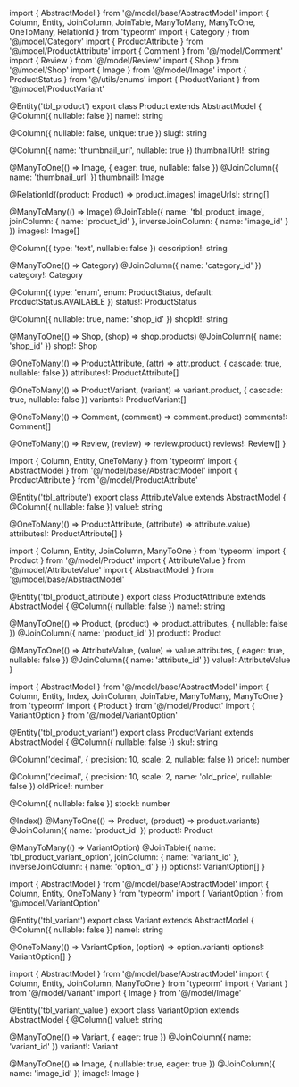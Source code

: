 <!-- Product.ts -->
import { AbstractModel } from '@/model/base/AbstractModel'
import { Column, Entity, JoinColumn, JoinTable, ManyToMany, ManyToOne, OneToMany, RelationId } from 'typeorm'
import { Category } from '@/model/Category'
import { ProductAttribute } from '@/model/ProductAttribute'
import { Comment } from '@/model/Comment'
import { Review } from '@/model/Review'
import { Shop } from '@/model/Shop'
import { Image } from '@/model/Image'
import { ProductStatus } from '@/utils/enums'
import { ProductVariant } from '@/model/ProductVariant'

@Entity('tbl_product')
export class Product extends AbstractModel {
  @Column({ nullable: false })
  name!: string

  @Column({ nullable: false, unique: true })
  slug!: string

  @Column({ name: 'thumbnail_url', nullable: true })
  thumbnailUrl!: string

  @ManyToOne(() => Image, { eager: true, nullable: false })
  @JoinColumn({ name: 'thumbnail_url' })
  thumbnail!: Image

  @RelationId((product: Product) => product.images)
  imageUrls!: string[]

  @ManyToMany(() => Image)
  @JoinTable({
    name: 'tbl_product_image',
    joinColumn: { name: 'product_id' },
    inverseJoinColumn: { name: 'image_id' }
  })
  images!: Image[]

  @Column({ type: 'text', nullable: false })
  description!: string

  @ManyToOne(() => Category)
  @JoinColumn({ name: 'category_id' })
  category!: Category

  @Column({ type: 'enum', enum: ProductStatus, default: ProductStatus.AVAILABLE })
  status!: ProductStatus

  @Column({ nullable: true, name: 'shop_id' })
  shopId!: string

  @ManyToOne(() => Shop, (shop) => shop.products)
  @JoinColumn({ name: 'shop_id' })
  shop!: Shop

  @OneToMany(() => ProductAttribute, (attr) => attr.product, { cascade: true, nullable: false })
  attributes!: ProductAttribute[]

  @OneToMany(() => ProductVariant, (variant) => variant.product, { cascade: true, nullable: false })
  variants!: ProductVariant[]

  @OneToMany(() => Comment, (comment) => comment.product)
  comments!: Comment[]

  @OneToMany(() => Review, (review) => review.product)
  reviews!: Review[]
}

<!-- AttributeValue.ts -->
import { Column, Entity, OneToMany } from 'typeorm'
import { AbstractModel } from '@/model/base/AbstractModel'
import { ProductAttribute } from '@/model/ProductAttribute'

@Entity('tbl_attribute')
export class AttributeValue extends AbstractModel {
  @Column({ nullable: false })
  value!: string

  @OneToMany(() => ProductAttribute, (attribute) => attribute.value)
  attributes!: ProductAttribute[]
}

<!-- ProductAttribute.ts -->
import { Column, Entity, JoinColumn, ManyToOne } from 'typeorm'
import { Product } from '@/model/Product'
import { AttributeValue } from '@/model/AttributeValue'
import { AbstractModel } from '@/model/base/AbstractModel'

@Entity('tbl_product_attribute')
export class ProductAttribute extends AbstractModel {
  @Column({ nullable: false })
  name!: string

  @ManyToOne(() => Product, (product) => product.attributes, { nullable: false })
  @JoinColumn({ name: 'product_id' })
  product!: Product

  @ManyToOne(() => AttributeValue, (value) => value.attributes, { eager: true, nullable: false })
  @JoinColumn({ name: 'attribute_id' })
  value!: AttributeValue
}

<!-- ProductVariant.ts -->
import { AbstractModel } from '@/model/base/AbstractModel'
import { Column, Entity, Index, JoinColumn, JoinTable, ManyToMany, ManyToOne } from 'typeorm'
import { Product } from '@/model/Product'
import { VariantOption } from '@/model/VariantOption'

@Entity('tbl_product_variant')
export class ProductVariant extends AbstractModel {
  @Column({ nullable: false })
  sku!: string

  @Column('decimal', { precision: 10, scale: 2, nullable: false })
  price!: number

  @Column('decimal', { precision: 10, scale: 2, name: 'old_price', nullable: false })
  oldPrice!: number

  @Column({ nullable: false })
  stock!: number

  @Index()
  @ManyToOne(() => Product, (product) => product.variants)
  @JoinColumn({ name: 'product_id' })
  product!: Product

  @ManyToMany(() => VariantOption)
  @JoinTable({
    name: 'tbl_product_variant_option',
    joinColumn: { name: 'variant_id' },
    inverseJoinColumn: { name: 'option_id' }
  })
  options!: VariantOption[]
}

<!-- Variant.ts -->
import { AbstractModel } from '@/model/base/AbstractModel'
import { Column, Entity, OneToMany } from 'typeorm'
import { VariantOption } from '@/model/VariantOption'

@Entity('tbl_variant')
export class Variant extends AbstractModel {
  @Column({ nullable: false })
  name!: string

  @OneToMany(() => VariantOption, (option) => option.variant)
  options!: VariantOption[]
}

<!-- VariantOption.ts -->
import { AbstractModel } from '@/model/base/AbstractModel'
import { Column, Entity, JoinColumn, ManyToOne } from 'typeorm'
import { Variant } from '@/model/Variant'
import { Image } from '@/model/Image'

@Entity('tbl_variant_value')
export class VariantOption extends AbstractModel {
  @Column()
  value!: string

  @ManyToOne(() => Variant, { eager: true })
  @JoinColumn({ name: 'variant_id' })
  variant!: Variant

  @ManyToOne(() => Image, { nullable: true, eager: true })
  @JoinColumn({ name: 'image_id' })
  image!: Image
}